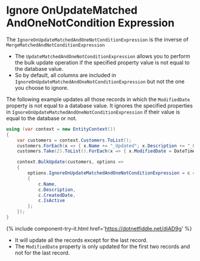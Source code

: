# Ignore OnUpdateMatched AndOneNotCondition Expression

The `IgnoreOnUpdateMatchedAndOneNotConditionExpression` is the inverse of `MergeMatchedAndNotConditionExpression` 

 - The `UpdateMatchedAndOneNotConditionExpression` allows you to perform the bulk update operation if the specified property value is not equal to the database value.
 - So by default, all columns are included in `IgnoreOnUpdateMatchedAndOneNotConditionExpression` but not the one you choose to ignore.

The following example updates all those records in which the `ModifiedDate` property is not equal to a database value. It ignores the specified properties in `IgnoreOnUpdateMatchedAndOneNotConditionExpression` if their value is equal to the database or not.

```csharp
using (var context = new EntityContext())
{
    var customers = context.Customers.ToList();
    customers.ForEach(x => { x.Name += "_Updated"; x.Description += "_Updated"; x.IsActive = false; });
    customers.Take(2).ToList().ForEach(x => { x.ModifiedDate = DateTime.Now; });

    context.BulkUpdate(customers, options => 
    {
        options.IgnoreOnUpdateMatchedAndOneNotConditionExpression = c => new 
        {
            c.Name, 
            c.Description, 
            c.CreatedDate, 
            c.IsActive 
        };
    });
}
```

{% include component-try-it.html href='https://dotnetfiddle.net/djAD9g' %}

 - It will update all the records except for the last record.
 - The `ModifiedDate` property is only updated for the first two records and not for the last record.
